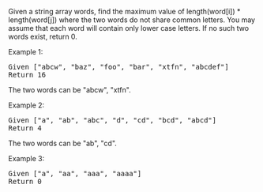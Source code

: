 Given a string array words, find the maximum value of length(word[i]) * length(word[j]) where the two words do not share common letters. You may assume that each word will contain only lower case letters. If no such two words exist, return 0.

Example 1:
<pre>
Given ["abcw", "baz", "foo", "bar", "xtfn", "abcdef"]
Return 16
</pre>
The two words can be "abcw", "xtfn".

Example 2:
<pre>
Given ["a", "ab", "abc", "d", "cd", "bcd", "abcd"]
Return 4
</pre>
The two words can be "ab", "cd".

Example 3:
<pre>
Given ["a", "aa", "aaa", "aaaa"]
Return 0
</pre>
